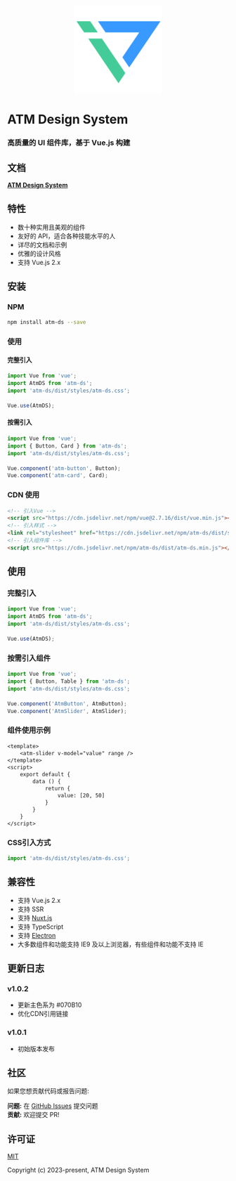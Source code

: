 <p align="center">
    <a href="https://github.com/AnswerLau/atm-ds">
        <img width="200" src="./assets/logo.png">
    </a>
</p>

<h1>
ATM Design System
    <h3>高质量的 UI 组件库，基于 Vue.js 构建</h3>
</h1>

## 文档

**[ATM Design System](https://github.com/AnswerLau/atm-ds)**

## 特性

- 数十种实用且美观的组件
- 友好的 API，适合各种技能水平的人
- 详尽的文档和示例
- 优雅的设计风格
- 支持 Vue.js 2.x

## 安装

### NPM

```bash
npm install atm-ds --save
```

### 使用

#### 完整引入

```js
import Vue from 'vue';
import AtmDS from 'atm-ds';
import 'atm-ds/dist/styles/atm-ds.css';

Vue.use(AtmDS);
```

#### 按需引入

```js
import Vue from 'vue';
import { Button, Card } from 'atm-ds';
import 'atm-ds/dist/styles/atm-ds.css';

Vue.component('atm-button', Button);
Vue.component('atm-card', Card);
```

### CDN 使用

```html
<!-- 引入Vue -->
<script src="https://cdn.jsdelivr.net/npm/vue@2.7.16/dist/vue.min.js"></script>
<!-- 引入样式 -->
<link rel="stylesheet" href="https://cdn.jsdelivr.net/npm/atm-ds/dist/styles/atm-ds.css">
<!-- 引入组件库 -->
<script src="https://cdn.jsdelivr.net/npm/atm-ds/dist/atm-ds.min.js"></script>
```

## 使用

### 完整引入

```js
import Vue from 'vue';
import AtmDS from 'atm-ds';
import 'atm-ds/dist/styles/atm-ds.css';

Vue.use(AtmDS);
```

### 按需引入组件

```js
import Vue from 'vue';
import { Button, Table } from 'atm-ds';
import 'atm-ds/dist/styles/atm-ds.css';

Vue.component('AtmButton', AtmButton);
Vue.component('AtmSlider', AtmSlider);
```

### 组件使用示例

```vue
<template>
    <atm-slider v-model="value" range />
</template>
<script>
    export default {
        data () {
            return {
                value: [20, 50]
            }
        }
    }
</script>
```

### CSS引入方式
```js
import 'atm-ds/dist/styles/atm-ds.css';
```

## 兼容性

- 支持 Vue.js 2.x
- 支持 SSR
- 支持 [Nuxt.js](https://nuxtjs.org/)
- 支持 TypeScript
- 支持 [Electron](http://electron.atom.io/)
- 大多数组件和功能支持 IE9 及以上浏览器，有些组件和功能不支持 IE

## 更新日志

### v1.0.2
- 更新主色系为 #070B10
- 优化CDN引用链接

### v1.0.1
- 初始版本发布

## 社区

如果您想贡献代码或报告问题:

**问题:** 在 [GitHub Issues](https://github.com/AnswerLau/atm-ds/issues) 提交问题  
**贡献:** 欢迎提交 PR!

## 许可证
[MIT](http://opensource.org/licenses/MIT)

Copyright (c) 2023-present, ATM Design System
